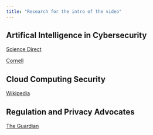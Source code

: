 ```yaml
---
title: "Research for the intro of the video"
---
```


## Artifical Intelligence in Cybersecurity

[Science Direct](https://www.sciencedirect.com/science/article/pii/S2543925123000372/)

[Cornell](https://arxiv.org/abs/2307.00691)

## Cloud Computing Security

[Wikipedia](https://en.wikipedia.org/wiki/Cloud_computing_security)

## Regulation and Privacy Advocates

[The Guardian](https://www.theguardian.com/commentisfree/2025/jan/24/eu-digital-surveillance-child-protection)
